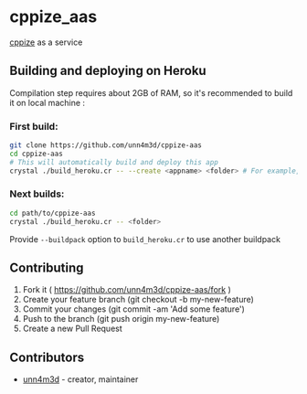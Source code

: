 # cppize_aas

[cppize](https://github.com/unn4m3d/cppize) as a service

## Building and deploying on Heroku

Compilation step requires about 2GB of RAM, so it's recommended to build it on local machine :
### First build:
```sh
git clone https://github.com/unn4m3d/cppize-aas
cd cppize-aas
# This will automatically build and deploy this app
crystal ./build_heroku.cr -- --create <appname> <folder> # For example, appname would be cppize-example, and folder would be ../heroku_dist
```

### Next builds:
```sh
cd path/to/cppize-aas
crystal ./build_heroku.cr -- <folder>
```

Provide `--buildpack` option to `build_heroku.cr` to use another buildpack

## Contributing

1. Fork it ( https://github.com/unn4m3d/cppize-aas/fork )
2. Create your feature branch (git checkout -b my-new-feature)
3. Commit your changes (git commit -am 'Add some feature')
4. Push to the branch (git push origin my-new-feature)
5. Create a new Pull Request

## Contributors

- [unn4m3d](https://github.com/unn4m3d) - creator, maintainer
